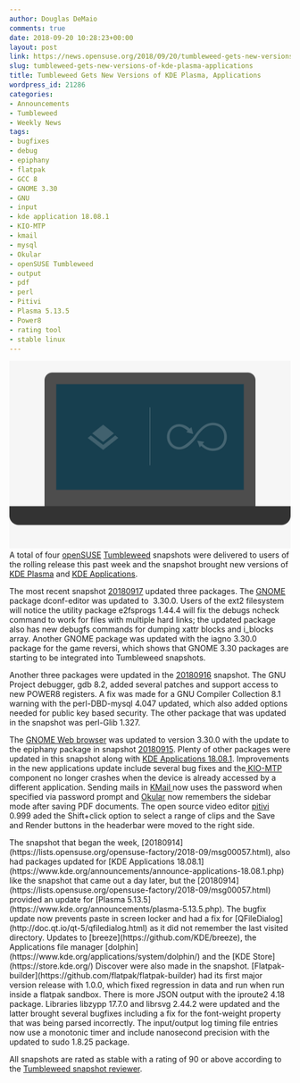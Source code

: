 ```yaml
---
author: Douglas DeMaio
comments: true
date: 2018-09-20 10:28:23+00:00
layout: post
link: https://news.opensuse.org/2018/09/20/tumbleweed-gets-new-versions-of-kde-plasma-applications/
slug: tumbleweed-gets-new-versions-of-kde-plasma-applications
title: Tumbleweed Gets New Versions of KDE Plasma, Applications
wordpress_id: 21286
categories:
- Announcements
- Tumbleweed
- Weekly News
tags:
- bugfixes
- debug
- epiphany
- flatpak
- GCC 8
- GNOME 3.30
- GNU
- input
- kde application 18.08.1
- KIO-MTP
- kmail
- mysql
- Okular
- openSUSE Tumbleweed
- output
- pdf
- perl
- Pitivi
- Plasma 5.13.5
- Power8
- rating tool
- stable linux
---
```


![](/wp-content/uploads/2018/07/opensuse-laptop.gif)A total of four [openSUSE](https://www.opensuse.org/) [Tumbleweed](https://en.opensuse.org/Portal:Tumbleweed) snapshots were delivered to users of the rolling release this past week and the snapshot brought new versions of [KDE Plasma](https://www.kde.org/plasma-desktop) and [KDE Applications](https://www.kde.org/applications/).

The most recent snapshot [20180917](https://lists.opensuse.org/opensuse-factory/2018-09/msg00074.html) updated three packages. The [GNOME](https://www.gnome.org/) package dconf-editor was updated to  3.30.0. Users of the ext2 filesystem will notice the utility package e2fsprogs 1.44.4 will fix the debugs ncheck command to work for files with multiple hard links; the updated package also has new debugfs commands for dumping xattr blocks and i_blocks array. Another GNOME package was updated with the iagno 3.30.0 package for the game reversi, which shows that GNOME 3.30 packages are starting to be integrated into Tumbleweed snapshots.

Another three packages were updated in the [20180916](https://lists.opensuse.org/opensuse-factory/2018-09/msg00070.html) snapshot. The GNU Project debugger, gdb 8.2, added several patches and support access to new POWER8 registers. A fix was made for a GNU Compiler Collection 8.1 warning with the perl-DBD-mysql 4.047 updated, which also added options needed for public key based security. The other package that was updated in the snapshot was perl-Glib 1.327.

The [GNOME Web browser](https://wiki.gnome.org/Apps/Web) was updated to version 3.30.0 with the update to the epiphany package in snapshot [20180915](https://lists.opensuse.org/opensuse-factory/2018-09/msg00061.html). Plenty of other packages were updated in this snapshot along with [KDE Applications 18.08.1](https://www.kde.org/announcements/announce-applications-18.08.1.php). Improvements in the new applications update include several bug fixes and the[ KIO-MTP](https://github.com/KDE/kio-mtp) component no longer crashes when the device is already accessed by a different application. Sending mails in [KMail ](https://www.kde.org/applications/internet/kmail/)now uses the password when specified via password prompt and [Okular](https://okular.kde.org/) now remembers the sidebar mode after saving PDF documents. The open source video editor [pitivi](http://www.pitivi.org/) 0.999 aded the Shift+click option to select a range of clips and the Save and Render buttons in the headerbar were moved to the right side.

<!-- more -->The snapshot that began the week, [20180914](https://lists.opensuse.org/opensuse-factory/2018-09/msg00057.html), also had packages updated for [KDE Applications 18.08.1](https://www.kde.org/announcements/announce-applications-18.08.1.php) like the snapshot that came out a day later, but the [20180914](https://lists.opensuse.org/opensuse-factory/2018-09/msg00057.html) provided an update for [Plasma 5.13.5](https://www.kde.org/announcements/plasma-5.13.5.php). The bugfix update now prevents paste in screen locker and had a fix for [QFileDialog](http://doc.qt.io/qt-5/qfiledialog.html) as it did not remember the last visited directory. Updates to [breeze](https://github.com/KDE/breeze), the Applications file manager [dolphin](https://www.kde.org/applications/system/dolphin/) and the [KDE Store](https://store.kde.org/) Discover were also made in the snapshot. [Flatpak-builder](https://github.com/flatpak/flatpak-builder) had its first major version release with 1.0.0, which fixed regression in data and run when run inside a flatpak sandbox. There is more JSON output with the iproute2 4.18 package. Libraries libzypp 17.7.0 and librsvg 2.44.2 were updated and the latter brought several bugfixes including a fix for the font-weight property that was being parsed incorrectly. The input/output log timing file entries now use a monotonic timer and include nanosecond precision with the updated to sudo 1.8.25 package.

All snapshots are rated as stable with a rating of 90 or above according to the [Tumbleweed snapshot reviewer](http://review.tumbleweed.boombatower.com/).
